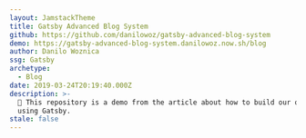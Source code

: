 ```yaml
---
layout: JamstackTheme
title: Gatsby Advanced Blog System
github: https://github.com/danilowoz/gatsby-advanced-blog-system
demo: https://gatsby-advanced-blog-system.danilowoz.now.sh/blog
author: Danilo Woznica
ssg: Gatsby
archetype:
  - Blog
date: 2019-03-24T20:19:40.000Z
description: >-
  📰 This repository is a demo from the article about how to build our own blog
  using Gatsby.
stale: false
---
```

